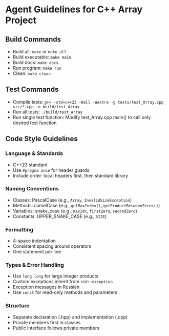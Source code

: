# Agent Guidelines for C++ Array Project

## Build Commands
- Build all: `make` or `make all`
- Build executable: `make main`
- Build docs: `make docs`
- Run program: `make run`
- Clean: `make clean`

## Test Commands
- Compile tests: `g++ -std=c++23 -Wall -Wextra -g tests/test_Array.cpp src/*.cpp -o build/test_Array`
- Run all tests: `./build/test_Array`
- Run single test function: Modify test_Array.cpp main() to call only desired test function

## Code Style Guidelines

### Language & Standards
- C++23 standard
- Use `#pragma once` for header guards
- Include order: local headers first, then standard library

### Naming Conventions
- Classes: PascalCase (e.g., `Array`, `InvalidSizeException`)
- Methods: camelCase (e.g., `getMaxIndex()`, `getProductBetweenZeros()`)
- Variables: snake_case (e.g., `maxIdx`, `firstZero`, `secondZero`)
- Constants: UPPER_SNAKE_CASE (e.g., `SIZE`)

### Formatting
- 4-space indentation
- Consistent spacing around operators
- One statement per line

### Types & Error Handling
- Use `long long` for large integer products
- Custom exceptions inherit from `std::exception`
- Exception messages in Russian
- Use `const` for read-only methods and parameters

### Structure
- Separate declaration (.hpp) and implementation (.cpp)
- Private members first in classes
- Public interface follows private members
